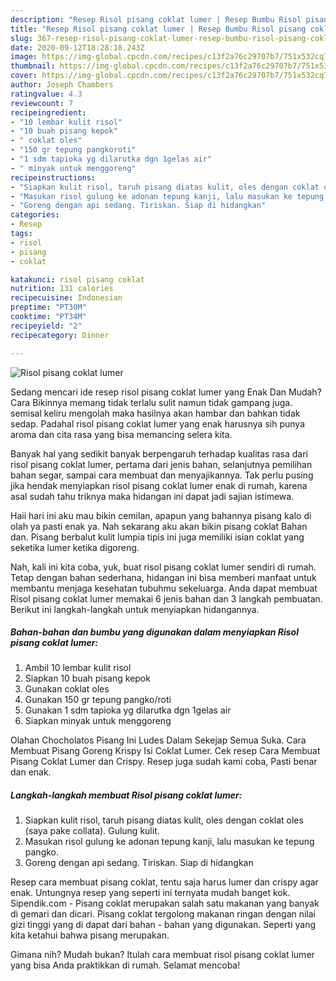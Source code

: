 ```yaml
---
description: "Resep Risol pisang coklat lumer | Resep Bumbu Risol pisang coklat lumer Yang Sedap"
title: "Resep Risol pisang coklat lumer | Resep Bumbu Risol pisang coklat lumer Yang Sedap"
slug: 367-resep-risol-pisang-coklat-lumer-resep-bumbu-risol-pisang-coklat-lumer-yang-sedap
date: 2020-09-12T18:28:18.243Z
image: https://img-global.cpcdn.com/recipes/c13f2a76c29707b7/751x532cq70/risol-pisang-coklat-lumer-foto-resep-utama.jpg
thumbnail: https://img-global.cpcdn.com/recipes/c13f2a76c29707b7/751x532cq70/risol-pisang-coklat-lumer-foto-resep-utama.jpg
cover: https://img-global.cpcdn.com/recipes/c13f2a76c29707b7/751x532cq70/risol-pisang-coklat-lumer-foto-resep-utama.jpg
author: Joseph Chambers
ratingvalue: 4.3
reviewcount: 7
recipeingredient:
- "10 lembar kulit risol"
- "10 buah pisang kepok"
- " coklat oles"
- "150 gr tepung pangkoroti"
- "1 sdm tapioka yg dilarutka dgn 1gelas air"
- " minyak untuk menggoreng"
recipeinstructions:
- "Siapkan kulit risol, taruh pisang diatas kulit, oles dengan coklat oles (saya pake collata). Gulung kulit."
- "Masukan risol gulung ke adonan tepung kanji, lalu masukan ke tepung pangko."
- "Goreng dengan api sedang. Tiriskan. Siap di hidangkan"
categories:
- Resep
tags:
- risol
- pisang
- coklat

katakunci: risol pisang coklat 
nutrition: 131 calories
recipecuisine: Indonesian
preptime: "PT30M"
cooktime: "PT34M"
recipeyield: "2"
recipecategory: Dinner

---
```



![Risol pisang coklat lumer](https://img-global.cpcdn.com/recipes/c13f2a76c29707b7/751x532cq70/risol-pisang-coklat-lumer-foto-resep-utama.jpg)

Sedang mencari ide resep risol pisang coklat lumer yang Enak Dan Mudah? Cara Bikinnya memang tidak terlalu sulit namun tidak gampang juga. semisal keliru mengolah maka hasilnya akan hambar dan bahkan tidak sedap. Padahal risol pisang coklat lumer yang enak harusnya sih punya aroma dan cita rasa yang bisa memancing selera kita.

Banyak hal yang sedikit banyak berpengaruh terhadap kualitas rasa dari risol pisang coklat lumer, pertama dari jenis bahan, selanjutnya pemilihan bahan segar, sampai cara membuat dan menyajikannya. Tak perlu pusing jika hendak menyiapkan risol pisang coklat lumer enak di rumah, karena asal sudah tahu triknya maka hidangan ini dapat jadi sajian istimewa.

Haii hari ini aku mau bikin cemilan, apapun yang bahannya pisang kalo di olah ya pasti enak ya. Nah sekarang aku akan bikin pisang coklat Bahan dan. Pisang berbalut kulit lumpia tipis ini juga memiliki isian coklat yang seketika lumer ketika digoreng.


Nah, kali ini kita coba, yuk, buat risol pisang coklat lumer sendiri di rumah. Tetap dengan bahan sederhana, hidangan ini bisa memberi manfaat untuk membantu menjaga kesehatan tubuhmu sekeluarga. Anda dapat membuat Risol pisang coklat lumer memakai 6 jenis bahan dan 3 langkah pembuatan. Berikut ini langkah-langkah untuk menyiapkan hidangannya.

<!--inarticleads1-->

##### Bahan-bahan dan bumbu yang digunakan dalam menyiapkan Risol pisang coklat lumer:

1. Ambil 10 lembar kulit risol
1. Siapkan 10 buah pisang kepok
1. Gunakan  coklat oles
1. Gunakan 150 gr tepung pangko/roti
1. Gunakan 1 sdm tapioka yg dilarutka dgn 1gelas air
1. Siapkan  minyak untuk menggoreng


Olahan Chocholatos Pisang Ini Ludes Dalam Sekejap Semua Suka. Cara Membuat Pisang Goreng Krispy Isi Coklat Lumer. Cek resep Cara Membuat Pisang Coklat Lumer dan Crispy. Resep juga sudah kami coba, Pasti benar dan enak. 

<!--inarticleads2-->

##### Langkah-langkah membuat Risol pisang coklat lumer:

1. Siapkan kulit risol, taruh pisang diatas kulit, oles dengan coklat oles (saya pake collata). Gulung kulit.
1. Masukan risol gulung ke adonan tepung kanji, lalu masukan ke tepung pangko.
1. Goreng dengan api sedang. Tiriskan. Siap di hidangkan


Resep cara membuat pisang coklat, tentu saja harus lumer dan crispy agar enak. Untungnya resep yang seperti ini ternyata mudah banget kok. Sipendik.com - Pisang coklat merupakan salah satu makanan yang banyak di gemari dan dicari. Pisang coklat tergolong makanan ringan dengan nilai gizi tinggi yang di dapat dari bahan - bahan yang digunakan. Seperti yang kita ketahui bahwa pisang merupakan. 

Gimana nih? Mudah bukan? Itulah cara membuat risol pisang coklat lumer yang bisa Anda praktikkan di rumah. Selamat mencoba!
